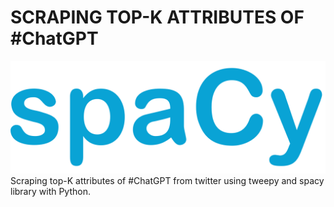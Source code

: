 # SCRAPING TOP-K ATTRIBUTES OF #ChatGPT
![Tweepy logo](/Assets/SpaCy_logo.png)
Scraping top-K attributes of #ChatGPT from twitter using tweepy and spacy library with Python.

